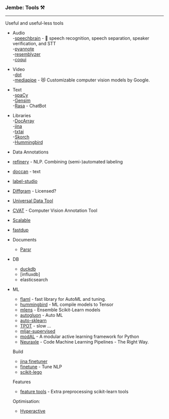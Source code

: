 ### Jembe: Tools ⚒️ 
___
Useful and useful-less tools
- Audio <br>
 -[speechbrain](https://github.com/speechbrain/speechbrain) - 🤗 speech recognition, speech separation, speaker verification, and STT<br>
 -[pyannote](https://github.com/pyannote/pyannote-audio) <br>
 -[resemblyzer](https://github.com/resemble-ai/Resemblyzer) <br>
 -[coqui](https://github.com/coqui-ai/TTS) <br>

- Video <br>
 -[dot](https://github.com/sensity-ai/dot) <br>
 -[mediapipe](https://github.com/google/mediapipe) - 😻 Customizable computer vision models by Google.

- Text <br>
  -[spaCy](https://github.com/explosion/spaCy) <br>
  -[Gensim](https://github.com/RaRe-Technologies/gensim) <br>
  -[Rasa](https://github.com/RasaHQ/rasa) - ChatBot

- Libraries <br>
  -[DocArray](https://github.com/jina-ai/docarray) <br>
  -[jina](https://github.com/jina-ai/jina)  <br>
  -[txtai](https://github.com/neuml/txtai) <br>
  -[Skorch](https://github.com/skorch-dev/skorch) <br>
  -[Hummingbird](https://github.com/microsoft/hummingbird) <br>

- Data Annotations <br>
 - [refinery](https://github.com/code-kern-ai/refinery) - NLP. Combining (semi-)automated labeling
  - [doccan](https://github.com/doccano/doccano) - text <br>
  - [label-studio](https://github.com/heartexlabs/label-studio) <br>
  - [Diffgram](https://github.com/diffgram/diffgram) - Licensed? <br>
  - [Universal Data Tool](https://github.com/UniversalDataTool/universal-data-tool) <br> 
  - [CVAT](https://github.com/openvinotoolkit/cvat) - Computer Vision Annotation Tool <br>
  - [Scalable](https://github.com/scalabel/scalabel) <br>
  - [fastdup](https://github.com/visualdatabase/fastdup)

- Documents
   - [Parsr](https://github.com/axa-group/Parsr)

- DB
  - [duckdb](https://duckdb.org/)
  - [influxdb]
  - elasticsearch

- ML
  - [flaml](https://github.com/microsoft/FLAML) - fast library for AutoML and tuning.
  - [hummingbird](https://github.com/microsoft/hummingbird) - ML compile models to Tensor
  - [mlens](https://github.com/flennerhag/mlens) - Ensemble Scikit-Learn models
  - [autogluon](https://github.com/autogluon/autogluon) - Auto ML
  - [auto-sklearn](https://github.com/automl/auto-sklearn)
  - [TPOT](https://github.com/EpistasisLab/tpot) - slow ...
  - [mljar-supervised](https://github.com/mljar/mljar-supervised)
  - [modAL](https://github.com/modAL-python/modAL) - A modular active learning framework for Python
  - [Neuraxle](https://github.com/Neuraxio/Neuraxle) - Code Machine Learning Pipelines - The Right Way.

  Build
  - [jina finetuner](https://github.com/jina-ai/finetuner)
  - [finetune](https://github.com/IndicoDataSolutions/finetune) - Tune NLP
  - [scikit-lego](https://github.com/koaning/scikit-lego)
  
  Features

  - [feature tools](https://feature-engine.readthedocs.io/en/latest/index.html) - Extra preprocessing scikit-learn tools

  Optimisation:
     - [Hyperactive](https://github.com/SimonBlanke/Hyperactive)

